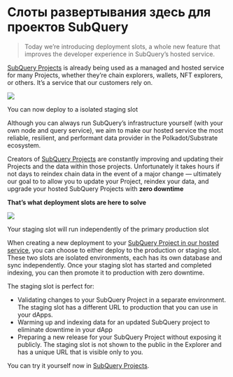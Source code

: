 # Слоты развертывания здесь для проектов SubQuery

> Today we’re introducing deployment slots, a whole new feature that improves the developer experience in SubQuery’s hosted service.

[SubQuery Projects](https://project.subquery.network/) is already being used as a managed and hosted service for many Projects, whether they’re chain explorers, wallets, NFT explorers, or others. It’s a service that our customers rely on.

![](https://miro.medium.com/max/1400/0*PugDgh6weZspRIO2)

You can now deploy to a isolated staging slot

Although you can always run SubQuery’s infrastructure yourself (with your own node and query service), we aim to make our hosted service the most reliable, resilient, and performant data provider in the Polkadot/Substrate ecosystem.

Creators of [SubQuery Projects](https://project.subquery.network/) are constantly improving and updating their Projects and the data within those projects. Unfortunately it takes hours if not days to reindex chain data in the event of a major change — ultimately our goal to to allow you to update your Project, reindex your data, and upgrade your hosted SubQuery Projects with **zero downtime**

**That’s what deployment slots are here to solve**

![](https://miro.medium.com/max/1400/0*vQ33aqhn1eVllo5t)

Your staging slot will run independently of the primary production slot

When creating a new deployment to your [SubQuery Project in our hosted service](https://project.subquery.network/), you can choose to either deploy to the production or staging slot. These two slots are isolated environments, each has its own database and sync independently. Once your staging slot has started and completed indexing, you can then promote it to production with zero downtime.

The staging slot is perfect for:

-   Validating changes to your SubQuery Project in a separate environment. The staging slot has a different URL to production that you can use in your dApps.
-   Warming up and indexing data for an updated SubQuery project to eliminate downtime in your dApp
-   Preparing a new release for your SubQuery Project without exposing it publicly. The staging slot is not shown to the public in the Explorer and has a unique URL that is visible only to you.

You can try it yourself now in [SubQuery Projects](https://project.subquery.network/).